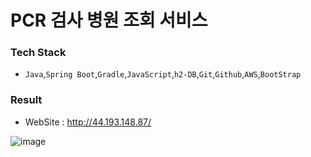 # PCR 검사 병원 조회 서비스

### Tech Stack
  - `Java`,`Spring Boot`,`Gradle`,`JavaScript`,`h2-DB`,`Git`,`Github`,`AWS`,`BootStrap`

### Result
  - WebSite : http://44.193.148.87/

![image](https://user-images.githubusercontent.com/82141580/155466960-1eac68be-b167-4eae-b750-6a7b23ed525d.png)